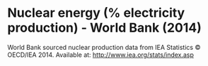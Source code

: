 # Nuclear energy (% electricity production) - World Bank (2014)

World Bank sourced nuclear production data from IEA Statistics © OECD/IEA 2014. Available at: http://www.iea.org/stats/index.asp